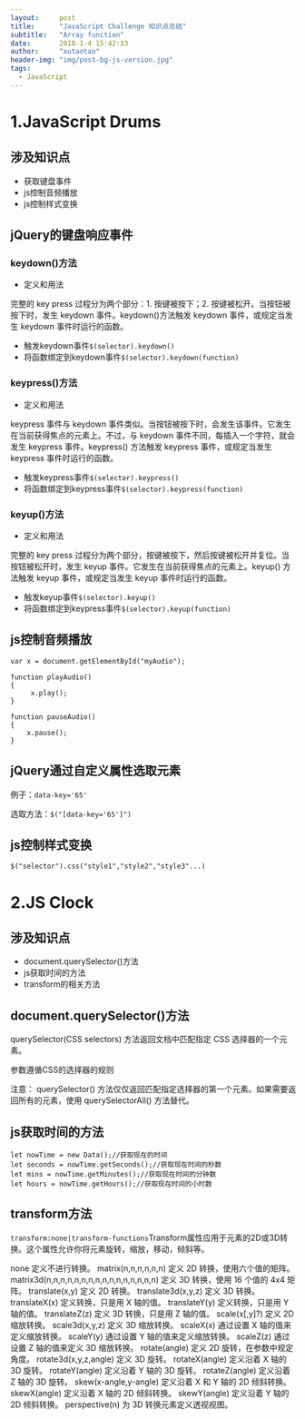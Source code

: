 ```yaml
---
layout: 	post
title: 		"JavaScript Challenge 知识点总结"
subtitle:   "Array function"
date: 		2018-1-4 15:42:33
author: 	"xutaotao"
header-img: "img/post-bg-js-version.jpg"
tags:
  - JavaScript
---
```


# 1.JavaScript Drums

## 涉及知识点
- 获取键盘事件
- js控制音频播放
- js控制样式变换

## jQuery的键盘响应事件

### keydown()方法
- 定义和用法

完整的 key press 过程分为两个部分：1. 按键被按下；2. 按键被松开。当按钮被按下时，发生 keydown 事件。keydown()方法触发 keydown 事件，或规定当发生 keydown 事件时运行的函数。
- 触发keydown事件`$(selector).keydown()`
- 将函数绑定到keydown事件`$(selector).keydown(function)`
### keypress()方法
- 定义和用法

keypress 事件与 keydown 事件类似。当按钮被按下时，会发生该事件。它发生在当前获得焦点的元素上。不过，与 keydown 事件不同，每插入一个字符，就会发生 keypress 事件。keypress() 方法触发 keypress 事件，或规定当发生 keypress 事件时运行的函数。
- 触发keypress事件`$(selector).keypress()`
- 将函数绑定到keypress事件`$(selector).keypress(function)`

### keyup()方法
- 定义和用法

完整的 key press 过程分为两个部分，按键被按下，然后按键被松开并复位。当按钮被松开时，发生 keyup 事件。它发生在当前获得焦点的元素上。keyup() 方法触发 keyup 事件，或规定当发生 keyup 事件时运行的函数。
- 触发keyup事件`$(selector).keyup()`
- 将函数绑定到keypress事件`$(selector).keyup(function)`

## js控制音频播放
    var x = document.getElementById("myAudio"); 
    
    function playAudio()
    { 
         x.play(); 
    } 
    
    function pauseAudio()
    { 
        x.pause(); 
    }
    
## jQuery通过自定义属性选取元素
例子：`data-key='65'`

选取方法：`$("[data-key='65']")`

## js控制样式变换
`$("selector").css("style1","style2","style3"...)`

# 2.JS Clock
## 涉及知识点
- document.querySelector()方法
- js获取时间的方法
- transform的相关方法

## document.querySelector()方法
querySelector(CSS selectors) 方法返回文档中匹配指定 CSS 选择器的一个元素。

参数遵循CSS的选择器的规则

注意： querySelector() 方法仅仅返回匹配指定选择器的第一个元素。如果需要返回所有的元素，使用 querySelectorAll() 方法替代。

## js获取时间的方法
    let nowTime = new Data();//获取现在的时间
    let seconds = nowTime.getSeconds();//获取现在时间的秒数
    let mins = nowTime.getMinutes();//获取现在时间的分钟数
    let hours = nowTime.getHours();//获取现在时间的小时数

## transform方法

`transform:none|transform-functions`Transform属性应用于元素的2D或3D转换。这个属性允许你将元素旋转，缩放，移动，倾斜等。

none    定义不进行转换。
matrix(n,n,n,n,n,n) 定义 2D 转换，使用六个值的矩阵。
matrix3d(n,n,n,n,n,n,n,n,n,n,n,n,n,n,n,n)   定义 3D 转换，使用 16 个值的 4x4 矩阵。
translate(x,y)  定义 2D 转换。
translate3d(x,y,z)  定义 3D 转换。
translateX(x)   定义转换，只是用 X 轴的值。
translateY(y)   定义转换，只是用 Y 轴的值。
translateZ(z)   定义 3D 转换，只是用 Z 轴的值。
scale(x[,y]?)   定义 2D 缩放转换。
scale3d(x,y,z)  定义 3D 缩放转换。
scaleX(x)   通过设置 X 轴的值来定义缩放转换。
scaleY(y)   通过设置 Y 轴的值来定义缩放转换。
scaleZ(z)   通过设置 Z 轴的值来定义 3D 缩放转换。
rotate(angle)   定义 2D 旋转，在参数中规定角度。
rotate3d(x,y,z,angle)   定义 3D 旋转。
rotateX(angle)  定义沿着 X 轴的 3D 旋转。
rotateY(angle)  定义沿着 Y 轴的 3D 旋转。
rotateZ(angle)  定义沿着 Z 轴的 3D 旋转。
skew(x-angle,y-angle)   定义沿着 X 和 Y 轴的 2D 倾斜转换。
skewX(angle)    定义沿着 X 轴的 2D 倾斜转换。
skewY(angle)    定义沿着 Y 轴的 2D 倾斜转换。
perspective(n)  为 3D 转换元素定义透视视图。